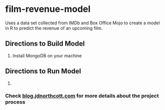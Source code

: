 # film-revenue-model
Uses a data set collected from IMDb and Box Office Mojo to create a model in R to predict the revenue of an upcoming film.

## Directions to Build Model
1. Install MongoDB on your machine

## Directions to Run Model
1.

### Check [blog.jdnorthcott.com](http://blog.jdnorthcott.com) for more details about the project process
